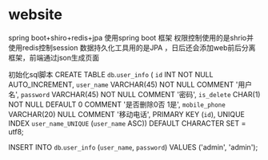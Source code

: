 # website
spring boot+shiro+redis+jpa
使用spring boot 框架 权限控制使用的是shrio并使用redis控制session 数据持久化工具用的是JPA ，日后还会添加web前后分离框架，前端通过json生成页面



初始化sql脚本
CREATE TABLE `db`.`user_info` (
  `id` INT NOT NULL AUTO_INCREMENT,
  `user_name` VARCHAR(45) NOT NULL COMMENT '用户名',
  `password` VARCHAR(45) NOT NULL COMMENT '密码',
  `is_delete` CHAR(1) NOT NULL DEFAULT 0 COMMENT '是否删除0否 1是',
  `mobile_phone` VARCHAR(20) NULL COMMENT '移动电话',
  PRIMARY KEY (`id`),
  UNIQUE INDEX `user_name_UNIQUE` (`user_name` ASC))
DEFAULT CHARACTER SET = utf8;


INSERT INTO `db`.`user_info` (`user_name`, `password`) VALUES ('admin', 'admin');
